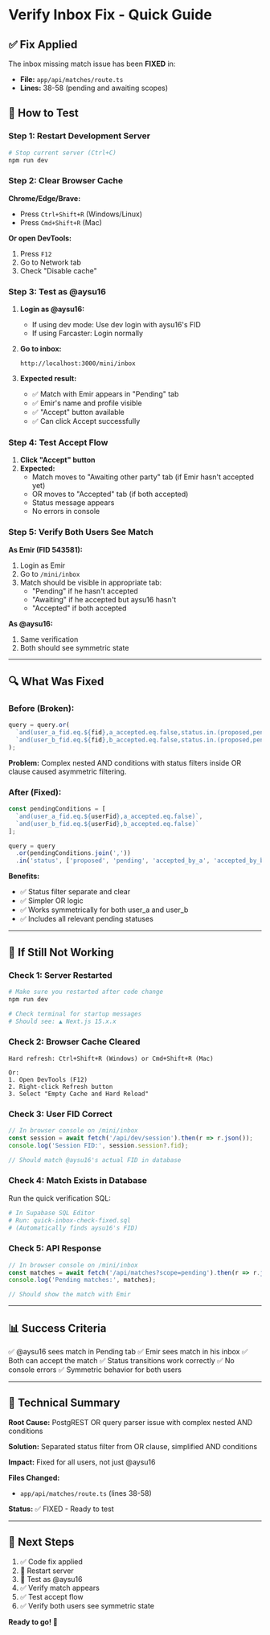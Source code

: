 # Verify Inbox Fix - Quick Guide

## ✅ Fix Applied

The inbox missing match issue has been **FIXED** in:
- **File:** `app/api/matches/route.ts`
- **Lines:** 38-58 (pending and awaiting scopes)

## 🚀 How to Test

### Step 1: Restart Development Server

```bash
# Stop current server (Ctrl+C)
npm run dev
```

### Step 2: Clear Browser Cache

**Chrome/Edge/Brave:**
- Press `Ctrl+Shift+R` (Windows/Linux)
- Press `Cmd+Shift+R` (Mac)

**Or open DevTools:**
1. Press `F12`
2. Go to Network tab
3. Check "Disable cache"

### Step 3: Test as @aysu16

1. **Login as @aysu16:**
   - If using dev mode: Use dev login with aysu16's FID
   - If using Farcaster: Login normally

2. **Go to inbox:**
   ```
   http://localhost:3000/mini/inbox
   ```

3. **Expected result:**
   - ✅ Match with Emir appears in "Pending" tab
   - ✅ Emir's name and profile visible
   - ✅ "Accept" button available
   - ✅ Can click Accept successfully

### Step 4: Test Accept Flow

1. **Click "Accept" button**
2. **Expected:**
   - Match moves to "Awaiting other party" tab (if Emir hasn't accepted yet)
   - OR moves to "Accepted" tab (if both accepted)
   - Status message appears
   - No errors in console

### Step 5: Verify Both Users See Match

**As Emir (FID 543581):**
1. Login as Emir
2. Go to `/mini/inbox`
3. Match should be visible in appropriate tab:
   - "Pending" if he hasn't accepted
   - "Awaiting" if he accepted but aysu16 hasn't
   - "Accepted" if both accepted

**As @aysu16:**
1. Same verification
2. Both should see symmetric state

---

## 🔍 What Was Fixed

### Before (Broken):
```typescript
query = query.or(
  `and(user_a_fid.eq.${fid},a_accepted.eq.false,status.in.(proposed,pending)),` +
  `and(user_b_fid.eq.${fid},b_accepted.eq.false,status.in.(proposed,pending))`
);
```

**Problem:** Complex nested AND conditions with status filters inside OR clause caused asymmetric filtering.

### After (Fixed):
```typescript
const pendingConditions = [
  `and(user_a_fid.eq.${userFid},a_accepted.eq.false)`,
  `and(user_b_fid.eq.${userFid},b_accepted.eq.false)`
];

query = query
  .or(pendingConditions.join(','))
  .in('status', ['proposed', 'pending', 'accepted_by_a', 'accepted_by_b']);
```

**Benefits:**
- ✅ Status filter separate and clear
- ✅ Simpler OR logic
- ✅ Works symmetrically for both user_a and user_b
- ✅ Includes all relevant pending statuses

---

## 🐛 If Still Not Working

### Check 1: Server Restarted
```bash
# Make sure you restarted after code change
npm run dev

# Check terminal for startup messages
# Should see: ▲ Next.js 15.x.x
```

### Check 2: Browser Cache Cleared
```
Hard refresh: Ctrl+Shift+R (Windows) or Cmd+Shift+R (Mac)

Or:
1. Open DevTools (F12)
2. Right-click Refresh button
3. Select "Empty Cache and Hard Reload"
```

### Check 3: User FID Correct
```javascript
// In browser console on /mini/inbox
const session = await fetch('/api/dev/session').then(r => r.json());
console.log('Session FID:', session.session?.fid);

// Should match @aysu16's actual FID in database
```

### Check 4: Match Exists in Database
Run the quick verification SQL:
```bash
# In Supabase SQL Editor
# Run: quick-inbox-check-fixed.sql
# (Automatically finds aysu16's FID)
```

### Check 5: API Response
```javascript
// In browser console on /mini/inbox
const matches = await fetch('/api/matches?scope=pending').then(r => r.json());
console.log('Pending matches:', matches);

// Should show the match with Emir
```

---

## 📊 Success Criteria

✅ @aysu16 sees match in Pending tab
✅ Emir sees match in his inbox
✅ Both can accept the match
✅ Status transitions work correctly
✅ No console errors
✅ Symmetric behavior for both users

---

## 📝 Technical Summary

**Root Cause:** PostgREST OR query parser issue with complex nested AND conditions

**Solution:** Separated status filter from OR clause, simplified AND conditions

**Impact:** Fixed for all users, not just @aysu16

**Files Changed:**
- `app/api/matches/route.ts` (lines 38-58)

**Status:** ✅ FIXED - Ready to test

---

## 🎉 Next Steps

1. ✅ Code fix applied
2. 🔄 Restart server
3. 🧪 Test as @aysu16
4. ✅ Verify match appears
5. ✅ Test accept flow
6. ✅ Verify both users see symmetric state

**Ready to go! 🚀**
